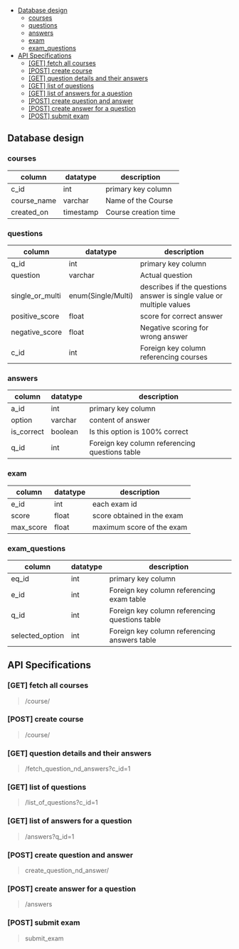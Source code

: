<!-- TOC -->

- [Database design](#database-design)
    - [courses](#courses)
    - [questions](#questions)
    - [answers](#answers)
    - [exam](#exam)
    - [exam_questions](#exam_questions)
- [API Specifications](#api-specifications)
    - [[GET] fetch all courses](#get-fetch-all-courses)
    - [[POST] create course](#post-create-course)
    - [[GET] question details and their answers](#get-question-details-and-their-answers)
    - [[GET] list of questions](#get-list-of-questions)
    - [[GET] list of answers for a question](#get-list-of-answers-for-a-question)
    - [[POST] create question and answer](#post-create-question-and-answer)
    - [[POST] create answer for a question](#post-create-answer-for-a-question)
    - [[POST] submit exam](#post-submit-exam)

<!-- /TOC -->

## Database design

### courses

column|datatype|description
--|--|--|
c_id | int | primary key column
course_name | varchar | Name of the Course
created_on | timestamp | Course creation time

### questions

column|datatype|description
--|--|--|
q_id|int|primary key column
question|varchar| Actual question
single_or_multi| enum(Single/Multi) | describes if the questions answer is single value or multiple values
positive_score| float | score for correct answer
negative_score | float | Negative scoring for wrong answer
c_id | int | Foreign key column referencing courses

### answers

column|datatype|description
--|--|--|
a_id | int | primary key column
option | varchar | content of answer
is_correct | boolean | Is this option is 100% correct
q_id | int | Foreign key column referencing questions table

### exam

column|datatype|description
--|--|--|
e_id | int | each exam id
score | float | score obtained in the exam
max_score | float | maximum score of the exam

### exam_questions

column|datatype|description
--|--|--|
eq_id | int| primary key column
e_id | int | Foreign key column referencing exam table
q_id | int | Foreign key column referencing questions table
selected_option | int | Foreign key column referencing answers table


## API Specifications

### [GET] fetch all courses
> /course/

### [POST] create course
> /course/

### [GET] question details and their answers

> /fetch_question_nd_answers?c_id=1

### [GET] list of questions

> /list_of_questions?c_id=1

### [GET] list of answers for a question
> /answers?q_id=1

### [POST] create question and answer
> create_question_nd_answer/

### [POST] create answer for a question
> /answers

### [POST] submit exam
> submit_exam

